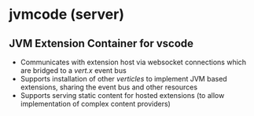 # jvmcode (server)

## JVM Extension Container for vscode

- Communicates with extension host via websocket connections which are bridged to a _vert.x_ event bus
- Supports installation of other _verticles_ to implement JVM based extensions, sharing the event bus and other resources
- Supports serving static content for hosted extensions (to allow implementation of complex content providers)
